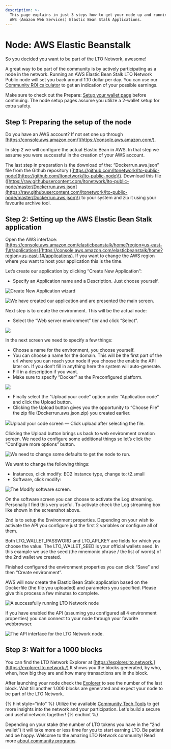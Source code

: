 ```yaml
---
description: >-
  This page explains in just 3 steps how to get your node up and running using
  AWS (Amazon Web Services) Elastic Bean Stalk Applications.
---
```


# Node: AWS Elastic Beanstalk

So you decided you want to be part of the LTO Network, awesome!

A great way to be part of the community is by actively participating as a node in the network. Running an AWS Elastic Bean Stalk LTO Network Public node will set you back around 1.10 dollar per day. You can use our [Community ROI calculator](https://lto-lease.com/tools/roi) to get an indication of your possible earnings.

Make sure to check out the Prepare: [Setup your wallet page](../../tutorials/mining/prepare-setup-your-wallet.md) before continuing. The node setup pages assume you utilize a 2-wallet setup for extra safety.

## **Step 1: Preparing the setup of the node**

Do you have an AWS account? If not set one up through [https://console.aws.amazon.com/](https://console.aws.amazon.com/).

In step 2 we will configure the actual Elastic Bean in AWS. In that step we assume you were successful in the creation of your AWS account.

The last step in preparation is the download of the: “Dockerrun.aws.json” file from the Github repository \([https://github.com/ltonetwork/lto-public-node](https://github.com/ltonetwork/lto-public-node)\). Download this file \([https://raw.githubusercontent.com/ltonetwork/lto-public-node/master/Dockerrun.aws.json](https://raw.githubusercontent.com/ltonetwork/lto-public-node/master/Dockerrun.aws.json)\) to your system and zip it using your favourite archive tool.

## **Step 2: Setting up the AWS Elastic Bean Stalk application**

Open the AWS interface: [https://console.aws.amazon.com/elasticbeanstalk/home?region=us-east-1\#/applications](https://console.aws.amazon.com/elasticbeanstalk/home?region=us-east-1#/applications). If you want to change the AWS region where you want to host your application this is the time.

Let’s create our application by clicking “Create New Application”:

* Specify an Application name and a Description. Just choose yourself.

![Create New Application wizard](https://cdn-images-1.medium.com/max/1600/1*fdQLpsFi8NlNBUd_ssrYPg.png)

![We have created our application and are presented the main screen.](https://cdn-images-1.medium.com/max/1600/1*py8yRfFh4EbrBg255y8wDg.png)

Next step is to create the environment. This will be the actual node:

* Select the “Web server environment” tier and click “Select”.

![](https://cdn-images-1.medium.com/max/1600/1*fD8-p6JwbhhzcwIR318MDw.png)

In the next screen we need to specify a few things:

* Choose a name for the environment, you choose yourself.
* You can choose a name for the domain. This will be the first part of the url where you can reach your node if you choose the enable the API later on. If you don’t fill in anything here the system will auto-generate.
* Fill in a description if you want.
* Make sure to specify “Docker” as the Preconfigured platform.

![](https://cdn-images-1.medium.com/max/1600/1*4a3ABHm7potJRqym75cr9A.png)

* Finally select the “Upload your code” option under “Application code” and click the Upload button.
* Clicking the Upload button gives you the opportunity to “Choose File” the zip file \(Dockerrun.aws.json.zip\) you created earlier.

![](https://cdn-images-1.medium.com/max/1600/1*6mJz613SE99ZDJo-L_W4hg.png)Upload your code screen — Click upload after selecting the file.

Clicking the Upload button brings us back to web environment creation screen. We need to configure some additional things so let’s click the “Configure more options” button.

![We need to change some defaults to get the node to run.](https://cdn-images-1.medium.com/max/1600/1*3PG8t3l1hktML3ShcKityQ.png)

We want to change the following things:

* Instances, click modify: EC2 instance type, change to: t2.small
* Software, click modify:

![The Modify software screen.](https://cdn-images-1.medium.com/max/1600/1*kzwE3MvYF6E5cTGDtrn2Pw.png)

On the software screen you can choose to activate the Log streaming. Personally I find this very useful. To activate check the Log streaming box like shown in the screenshot above.

2nd is to setup the Environment properties. Depending on your wish to activate the API you configure just the first 2 variables or configure all of them.

Both LTO\_WALLET\_PASSWORD and LTO\_API\_KEY are fields for which you choose the value. The LTO\_WALLET\_SEED is your official wallets seed. In this example we use the seed \(the mnemonic phrase / the list of words\) of the 2nd wallet we created.

Finished configured the environment properties you can click “Save” and then “Create environment”.

AWS will now create the Elastic Bean Stalk application based on the Dockerfile \(the file you uploaded\) and parameters you specified. Please give this process a few minutes to complete.

![A successfully running LTO Network node](https://cdn-images-1.medium.com/max/1600/1*hKe-VQL61Paxkbfqr29XrQ.png)

If you have enabled the API \(assuming you configured all 4 environment properties\) you can connect to your node through your favorite webbrowser.

![The API interface for the LTO Network node.](https://cdn-images-1.medium.com/max/1600/1*dIaUMLu8m-prfpbdXEwGFw.png)

## **Step 3: Wait for a 1000 blocks**

You can find the LTO Network Explorer at [https://explorer.lto.network.](https://explorer.lto.network./) It shows you the blocks generated, by who, when, how big they are and how many transactions are in the block.

After launching your node check the [Explorer](https://explorer.lto.network) to see the number of the last block. Wait till another 1.000 blocks are generated and expect your node to be part of the LTO Network.

{% hint style="info" %}
Utilize the available [Community Tech Tools](https://blog.lto.network/distributed-workforce-community-dao-level-up/#tech-lab) to get more insights into the network and your participation. Let's build a secure and useful network together!
{% endhint %}

Depending on your stake \(the number of LTO tokens you have in the “2nd wallet”\) it will take more or less time for you to start earning LTO. Be patient and be happy. Welcome to the amazing LTO Network community! Read more [about community programs](https://blog.lto.network/distributed-workforce-community-dao-level-up/).

